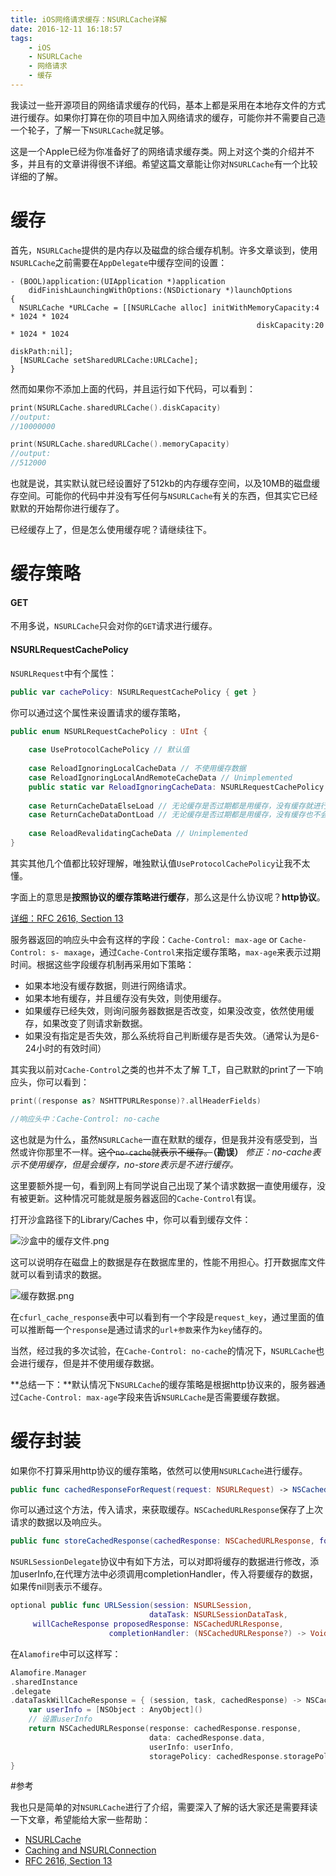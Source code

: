 ```yaml
---
title: iOS网络请求缓存：NSURLCache详解
date: 2016-12-11 16:18:57
tags:
	- iOS
	- NSURLCache
	- 网络请求
	- 缓存
---
```

我读过一些开源项目的网络请求缓存的代码，基本上都是采用在本地存文件的方式进行缓存。如果你打算在你的项目中加入网络请求的缓存，可能你并不需要自己造一个轮子，了解一下`NSURLCache`就足够。

这是一个Apple已经为你准备好了的网络请求缓存类。网上对这个类的介绍并不多，并且有的文章讲得很不详细。希望这篇文章能让你对`NSURLCache`有一个比较详细的了解。

<!--more-->

# 缓存

首先，`NSURLCache`提供的是内存以及磁盘的综合缓存机制。许多文章谈到，使用`NSURLCache`之前需要在`AppDelegate`中缓存空间的设置：

``` objc
- (BOOL)application:(UIApplication *)application
    didFinishLaunchingWithOptions:(NSDictionary *)launchOptions
{
  NSURLCache *URLCache = [[NSURLCache alloc] initWithMemoryCapacity:4 * 1024 * 1024
                                                       diskCapacity:20 * 1024 * 1024
                                                           diskPath:nil];
  [NSURLCache setSharedURLCache:URLCache];
}

```

然而如果你不添加上面的代码，并且运行如下代码，可以看到：

``` swift
print(NSURLCache.sharedURLCache().diskCapacity)
//output:
//10000000

print(NSURLCache.sharedURLCache().memoryCapacity)
//output:
//512000

```

也就是说，其实默认就已经设置好了512kb的内存缓存空间，以及10MB的磁盘缓存空间。可能你的代码中并没有写任何与`NSURLCache`有关的东西，但其实它已经默默的开始帮你进行缓存了。

已经缓存上了，但是怎么使用缓存呢？请继续往下。

# 缓存策略

#### GET

不用多说，`NSURLCache`只会对你的`GET`请求进行缓存。

#### NSURLRequestCachePolicy

`NSURLRequest`中有个属性：

``` swift
public var cachePolicy: NSURLRequestCachePolicy { get }

```

你可以通过这个属性来设置请求的缓存策略，

``` swift
public enum NSURLRequestCachePolicy : UInt {
    
    case UseProtocolCachePolicy // 默认值
    
    case ReloadIgnoringLocalCacheData // 不使用缓存数据
    case ReloadIgnoringLocalAndRemoteCacheData // Unimplemented
    public static var ReloadIgnoringCacheData: NSURLRequestCachePolicy { get }
    
    case ReturnCacheDataElseLoad // 无论缓存是否过期都是用缓存，没有缓存就进行网络请求
    case ReturnCacheDataDontLoad // 无论缓存是否过期都是用缓存，没有缓存也不会进行网络请求
    
    case ReloadRevalidatingCacheData // Unimplemented
}
```

其实其他几个值都比较好理解，唯独默认值`UseProtocolCachePolicy`让我不太懂。

字面上的意思是**按照协议的缓存策略进行缓存**，那么这是什么协议呢？**http协议**。

[详细：RFC 2616, Section 13](https://www.w3.org/Protocols/rfc2616/rfc2616-sec13.html#sec13)

服务器返回的响应头中会有这样的字段：`Cache-Control: max-age` or `Cache-Control: s- maxage`，通过`Cache-Control`来指定缓存策略，`max-age`来表示过期时间。根据这些字段缓存机制再采用如下策略：

* 如果本地没有缓存数据，则进行网络请求。
* 如果本地有缓存，并且缓存没有失效，则使用缓存。
* 如果缓存已经失效，则询问服务器数据是否改变，如果没改变，依然使用缓存，如果改变了则请求新数据。
* 如果没有指定是否失效，那么系统将自己判断缓存是否失效。（通常认为是6-24小时的有效时间）

其实我以前对`Cache-Control`之类的也并不太了解 T_T，自己默默的print了一下响应头，你可以看到：

``` swift
print((response as? NSHTTPURLResponse)?.allHeaderFields)

//响应头中：Cache-Control: no-cache
```

这也就是为什么，虽然`NSURLCache`一直在默默的缓存，但是我并没有感受到，当然或许你那里不一样。~~这个`no-cache`就表示不缓存。~~**（勘误）** *修正：no-cache表示不使用缓存，但是会缓存，no-store表示是不进行缓存。*

这里要额外提一句，看到网上有同学说自己出现了某个请求数据一直使用缓存，没有被更新。这种情况可能就是服务器返回的`Cache-Control`有误。

打开沙盒路径下的Library/Caches 中，你可以看到缓存文件：

![沙盒中的缓存文件.png](https://user-gold-cdn.xitu.io/2016/12/11/ca10144bb74a4b98f8a8ed435640e5f3)

这可以说明存在磁盘上的数据是存在数据库里的，性能不用担心。打开数据库文件就可以看到请求的数据。

![缓存数据.png](https://user-gold-cdn.xitu.io/2016/12/11/a8e70d2e1d3255127addf221c9643ff7)

在`cfurl_cache_response`表中可以看到有一个字段是`request_key`，通过里面的值可以推断每一个`response`是通过请求的`url+参数`来作为`key`储存的。

当然，经过我的多次试验，在`Cache-Control: no-cache`的情况下，`NSURLCache`也会进行缓存，但是并不使用缓存数据。

**总结一下：**默认情况下`NSURLCache`的缓存策略是根据http协议来的，服务器通过`Cache-Control: max-age`字段来告诉`NSURLCache`是否需要缓存数据。

# 缓存封装

如果你不打算采用http协议的缓存策略，依然可以使用`NSURLCache`进行缓存。

``` swift
public func cachedResponseForRequest(request: NSURLRequest) -> NSCachedURLResponse?
```

你可以通过这个方法，传入请求，来获取缓存。`NSCachedURLResponse`保存了上次请求的数据以及响应头。


``` swift
public func storeCachedResponse(cachedResponse: NSCachedURLResponse, forRequest request: NSURLRequest)
```
`NSURLSessionDelegate`协议中有如下方法，可以对即将缓存的数据进行修改，添加userInfo,在代理方法中必须调用completionHandler，传入将要缓存的数据，如果传nil则表示不缓存。

``` swift
optional public func URLSession(session: NSURLSession, 
                               dataTask: NSURLSessionDataTask, 
	 willCacheResponse proposedResponse: NSCachedURLResponse, 
                      completionHandler: (NSCachedURLResponse?) -> Void)
```
在`Alamofire`中可以这样写：

``` swift
Alamofire.Manager
.sharedInstance
.delegate
.dataTaskWillCacheResponse = { (session, task, cachedResponse) -> NSCachedURLResponse? in
	var userInfo = [NSObject : AnyObject]()
    // 设置userInfo
	return NSCachedURLResponse(response: cachedResponse.response,
                               data: cachedResponse.data,
                               userInfo: userInfo,
                               storagePolicy: cachedResponse.storagePolicy)
}
```

#参考


我也只是简单的对`NSURLCache`进行了介绍，需要深入了解的话大家还是需要拜读一下文章，希望能给大家一些帮助：

* [NSURLCache](http://nshipster.com/nsurlcache/)
* [Caching and NSURLConnection](https://blackpixel.com/writing/2012/05/caching-and-nsurlconnection.html)
* [RFC 2616, Section 13](https://www.w3.org/Protocols/rfc2616/rfc2616-sec13.html#sec13)